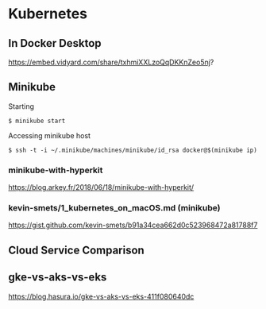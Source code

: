 # Kubernetes

## In Docker Desktop

https://embed.vidyard.com/share/txhmiXXLzoQqDKKnZeo5nj?


## Minikube

Starting

```
$ minikube start 
```

Accessing minikube host

```
$ ssh -t -i ~/.minikube/machines/minikube/id_rsa docker@$(minikube ip)
```

### minikube-with-hyperkit

https://blog.arkey.fr/2018/06/18/minikube-with-hyperkit/

### kevin-smets/1_kubernetes_on_macOS.md (minikube)

https://gist.github.com/kevin-smets/b91a34cea662d0c523968472a81788f7

## Cloud Service Comparison  

## gke-vs-aks-vs-eks

https://blog.hasura.io/gke-vs-aks-vs-eks-411f080640dc
